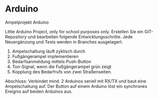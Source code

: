# Arduino
Ampelprojekt Arduino

Little Arduino Project, only for school purposes only.
Erstellen Sie ein GIT-Repository und bearbeiten folgende Entwicklungsschritte.
Jede Neuergänzung und Tests werden in Branches ausgelagert.

1) Ampelschaltung läuft zyklisch durch
2) Fußgängerampel implementieren
3) Bedarfsanmeldung mittels Push-Button
4) Ton-Signal, wenn die Fußgängerampel grün zeigt
5) Kopplung des Bedarfrufs von zwei Straßenseiten.

Abschluss: Verbindet mind. 2 Arduinos seriell mit RX/TX und baut eine Ampelschaltung auf. Der Button auf einem Arduino löst ein synchrones Ereignis auf beiden Arduinos aus.
